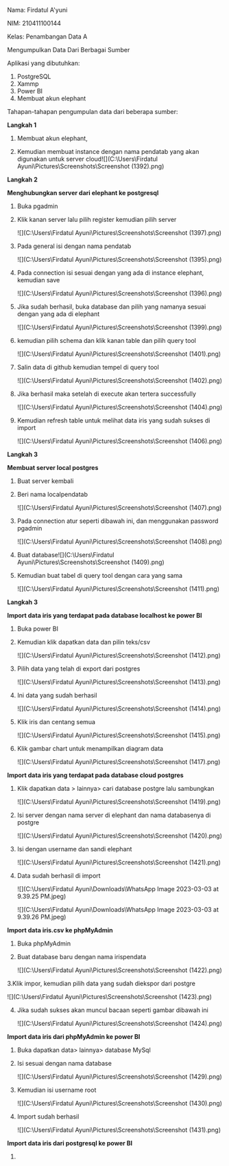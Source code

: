 Nama: Firdatul A'yuni

NIM: 210411100144

Kelas: Penambangan Data A



Mengumpulkan Data Dari Berbagai Sumber

Aplikasi yang dibutuhkan:

1. PostgreSQL
2. Xammp
3. Power BI
4. Membuat akun elephant

Tahapan-tahapan pengumpulan data dari beberapa sumber:

**Langkah 1**

1. Membuat akun elephant, 

2. Kemudian membuat instance dengan nama pendatab yang akan digunakan untuk server cloud![](C:\Users\Firdatul Ayuni\Pictures\Screenshots\Screenshot (1392).png)



**Langkah 2**

**Menghubungkan server dari elephant ke postgresql**

1. Buka pgadmin

2. Klik kanan server lalu pilih register kemudian pilih server

   ![](C:\Users\Firdatul Ayuni\Pictures\Screenshots\Screenshot (1397).png)

3. Pada general isi dengan nama pendatab 

   ![](C:\Users\Firdatul Ayuni\Pictures\Screenshots\Screenshot (1395).png)

4. Pada connection isi sesuai dengan yang ada di instance elephant, kemudian save

   ![](C:\Users\Firdatul Ayuni\Pictures\Screenshots\Screenshot (1396).png)

5. Jika sudah berhasil, buka database dan pilih yang namanya sesuai dengan yang ada di elephant

   ![](C:\Users\Firdatul Ayuni\Pictures\Screenshots\Screenshot (1399).png)

6. kemudian pilih schema dan klik kanan table dan pilih query tool

   ![](C:\Users\Firdatul Ayuni\Pictures\Screenshots\Screenshot (1401).png)

7. Salin data di github kemudian tempel di query tool

   ![](C:\Users\Firdatul Ayuni\Pictures\Screenshots\Screenshot (1402).png)

8. Jika berhasil maka setelah di execute akan tertera successfully

   ![](C:\Users\Firdatul Ayuni\Pictures\Screenshots\Screenshot (1404).png)

9. Kemudian refresh table untuk melihat data iris yang sudah sukses di import

   ![](C:\Users\Firdatul Ayuni\Pictures\Screenshots\Screenshot (1406).png)





**Langkah 3**

**Membuat server local postgres**

1. Buat server kembali

2. Beri nama localpendatab

   ![](C:\Users\Firdatul Ayuni\Pictures\Screenshots\Screenshot (1407).png)

3. Pada connection atur seperti dibawah ini, dan menggunakan password pgadmin

   ![](C:\Users\Firdatul Ayuni\Pictures\Screenshots\Screenshot (1408).png)

4. Buat database![](C:\Users\Firdatul Ayuni\Pictures\Screenshots\Screenshot (1409).png)

5. Kemudian buat tabel di query tool dengan cara yang sama

   ![](C:\Users\Firdatul Ayuni\Pictures\Screenshots\Screenshot (1411).png)



**Langkah 3**

**Import data iris yang terdapat pada database localhost ke power BI**

1. Buka power BI

2. Kemudian klik dapatkan data dan pilin teks/csv

   ![](C:\Users\Firdatul Ayuni\Pictures\Screenshots\Screenshot (1412).png)

3. Pilih data yang telah di export dari postgres

   ![](C:\Users\Firdatul Ayuni\Pictures\Screenshots\Screenshot (1413).png)

4. Ini data yang sudah berhasil 

   ![](C:\Users\Firdatul Ayuni\Pictures\Screenshots\Screenshot (1414).png)

5. Klik iris dan centang semua 

   ![](C:\Users\Firdatul Ayuni\Pictures\Screenshots\Screenshot (1415).png)

6. Klik gambar chart untuk menampilkan diagram data

   ![](C:\Users\Firdatul Ayuni\Pictures\Screenshots\Screenshot (1417).png)



**Import data iris yang terdapat pada database cloud postgres**

1. Klik dapatkan data > lainnya> cari database postgre lalu sambungkan

   ![](C:\Users\Firdatul Ayuni\Pictures\Screenshots\Screenshot (1419).png)

2. Isi server dengan nama server di elephant dan nama databasenya di postgre

   ![](C:\Users\Firdatul Ayuni\Pictures\Screenshots\Screenshot (1420).png)

3. Isi dengan username dan sandi elephant

   ![](C:\Users\Firdatul Ayuni\Pictures\Screenshots\Screenshot (1421).png)

4. Data sudah berhasil di import

   ![](C:\Users\Firdatul Ayuni\Downloads\WhatsApp Image 2023-03-03 at 9.39.25 PM.jpeg)

   ![](C:\Users\Firdatul Ayuni\Downloads\WhatsApp Image 2023-03-03 at 9.39.26 PM.jpeg)

   

**Import data iris.csv ke phpMyAdmin**

1. Buka phpMyAdmin

2. Buat database baru dengan nama irispendata

   ![](C:\Users\Firdatul Ayuni\Pictures\Screenshots\Screenshot (1422).png)

3.Klik impor, kemudian pilih data yang sudah diekspor dari postgre

![](C:\Users\Firdatul Ayuni\Pictures\Screenshots\Screenshot (1423).png)

4. Jika sudah sukses akan muncul bacaan seperti gambar dibawah ini

   ![](C:\Users\Firdatul Ayuni\Pictures\Screenshots\Screenshot (1424).png)

**Import data iris dari phpMyAdmin ke power BI**

1. Buka dapatkan data>  lainnya> database MySql

2. Isi sesuai dengan nama database

   ![](C:\Users\Firdatul Ayuni\Pictures\Screenshots\Screenshot (1429).png)

3. Kemudian isi username root

   ![](C:\Users\Firdatul Ayuni\Pictures\Screenshots\Screenshot (1430).png)

4. Import sudah  berhasil

   ![](C:\Users\Firdatul Ayuni\Pictures\Screenshots\Screenshot (1431).png)

**Import data iris dari postgresql ke power BI**

1. 